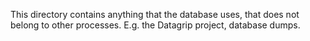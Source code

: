 This directory contains anything that the database uses, that does not 
belong to other processes. E.g. the Datagrip project, database dumps.

